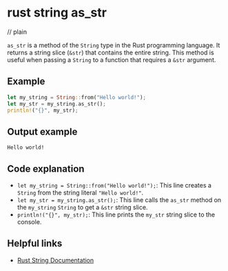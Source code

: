 # rust string as_str
// plain

`as_str` is a method of the `String` type in the Rust programming language. It returns a string slice (`&str`) that contains the entire string. This method is useful when passing a `String` to a function that requires a `&str` argument.

## Example

```rust
let my_string = String::from("Hello world!");
let my_str = my_string.as_str();
println!("{}", my_str);
```
## Output example

```
Hello world!
```

## Code explanation

- `let my_string = String::from("Hello world!");`: This line creates a `String` from the string literal `"Hello world!"`.
- `let my_str = my_string.as_str();`: This line calls the `as_str` method on the `my_string` `String` to get a `&str` string slice.
- `println!("{}", my_str);`: This line prints the `my_str` string slice to the console.

## Helpful links
- [Rust String Documentation](https://doc.rust-lang.org/std/string/struct.String.html)